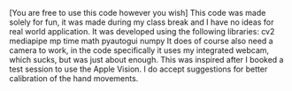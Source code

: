 [You are free to use this code however you wish] 
This code was made solely for fun, it was made during my class break and I have no ideas for real world application.
It was developed using the following libraries:
cv2
mediapipe
mp 
time 
math 
pyautogui 
numpy 
It does of course also need a camera to work, in the code specifically it uses my integrated webcam, which sucks, but was just about enough.
This was inspired after I booked a test session to use the Apple Vision. I do accept suggestions for better calibration of the hand movements.
